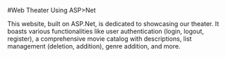 #Web Theater Using ASP>Net

This website, built on ASP.Net, is dedicated to showcasing our theater. It boasts various functionalities like user authentication (login, logout, register), a comprehensive movie catalog with descriptions, list management (deletion, addition), genre addition, and more.
